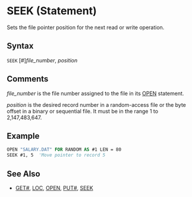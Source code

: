 # SEEK (Statement)

Sets the file pointer position for the next read or write operation.

## Syntax

`SEEK` [#]*file_number*, *position*

## Comments

*file_number* is the file number assigned to the file in its [OPEN](OPEN) statement.

*position* is the desired record number in a random-access file or the byte offset in a binary or sequential file. It must be in the range 1 to 2,147,483,647.

## Example

```vb
OPEN "SALARY.DAT" FOR RANDOM AS #1 LEN = 80
SEEK #1, 5  'Move pointer to record 5
```

## See Also

- [GET#](GET-File), [LOC](LOC), [OPEN](OPEN), [PUT#](PUT-File), [SEEK](SEEK)
